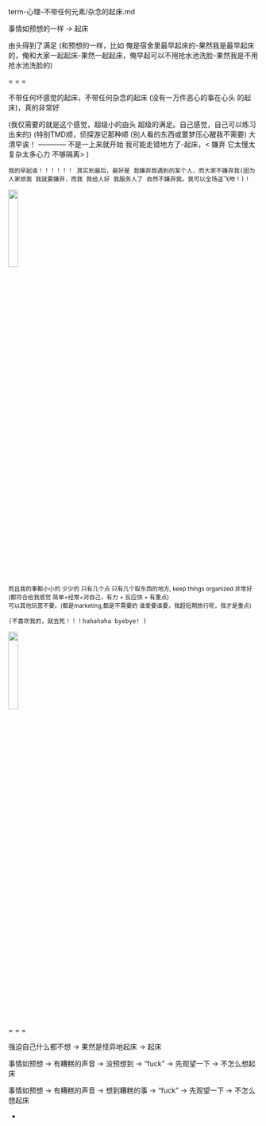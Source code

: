 
term-心理-不带任何元素/杂念的起床.md

事情如预想的一样 -> 起床

由头得到了满足 (和预想的一样，比如 俺是宿舍里最早起床的-果然我是最早起床的，俺和大家一起起床-果然一起起床，俺早起可以不用抢水池洗脸-果然我是不用抢水池洗脸的)

= = =

不带任何坏感觉的起床，不带任何杂念的起床 (没有一万件恶心的事在心头 的起床)，真的非常好

(我仅需要的就是这个感觉，超级小的由头 超级的满足。自己感觉，自己可以练习出来的) (特别TMD顺，侦探游记那种顺 (别人看的东西或噩梦压心醒我不需要) 大清早诶！ ———— 不是一上来就开始 我可能走错地方了-起床，< 嫌弃 它太慢太复杂太多心力 不够隔离> )

`我的早起诶！！！！！！ 其实到最后，最好是 我嫌弃我遇到的某个人，而大家不嫌弃我(因为人家烦我 我就要嫌弃，而我 我给人好 我服务人了 自然不嫌弃我。我可以全场送飞吻！)！`

<img src='http://i.imgur.com/5UlLQnB.jpg' width=20% />

<sub>而且我的事都小小的 少少的 只有几个点 只有几个取东西的地方, keep things organized 非常好 (都符合给我感觉 简单+经常+对自己，有力 + 反应快 + 有重点) <br> 可以其他玩意不要。(都是marketing,都是不需要的 谁爱要谁要，我超短期旅行呢，我才是重点) </sub>

`(不喜欢我的，就去死！！！hahahaha byebye! )`

<img src='http://i.imgur.com/skFXig2.jpg' width=20% />

= = =

强迫自己什么都不想 -> 果然是怪异地起床 -> 起床

事情如预想 -> 有糟糕的声音 -> 没预想到 -> “fuck” -> 先观望一下 -> 不怎么想起床

事情如预想 -> 有糟糕的声音 -> 想到糟糕的事 -> “fuck” -> 先观望一下 -> 不怎么想起床





-
